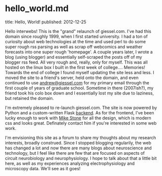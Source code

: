 # hello_world.md
title: Hello, World!
published: 2012-12-25

Hello interwebs!  This is the "grand" relaunch of giessel.com.  I've had this domain since roughly 1999, when I first started university.  I had a ton of curiosity about web technologies at the time and used perl to do some super rough rss parsing as well as scrap off webcomics and weather forecasts into one super rough 'homepage'.  A couple years later, I wrote a blog (using blogger) and essentially self-scraped the posts off of my blogger rss feed.  All very rough and, really, only for myself.  This was all hosted on the linux box I built in the first week of college.... Memories!  Towards the end of college I found myself updating the site less and less.  I moved the site to a friend's server, held onto the domain, and even continued to use andrew@giessel.com for my primary email through the first couple of years of graduate school.  Sometime in there (2007ish?), my friend took his colo box down and I essentially lost my site due to laziness, but retained the domain.


I'm extremely pleased to re-launch giessel.com.  The site is now powered by Python and a custom-written Flask [backend](http://github.com/andrewgiessel/giessel.com "giessel.com on github").  As for the frontend, I've been lucky enough to work with [Mike Stone](https://twitter.com/himikestone "@himikestone") for all the design, which is modern css and looks great.  Definately contact him if you're interested in some web work.  


I'm envisioning this site as a forum to share my thoughts about my research interests, broadly construed.  Since I stopped blogging regularily, the web has changed a lot and now there are many blogs about neuroscience and technology, but I feel like there are few that are focused on aspects of circuit neurobiology and neurophysiology.  I hope to talk about that a little bit here, as well as my experiences analyzing electrophysiology and microscopy data.  We'll see as it goes!


